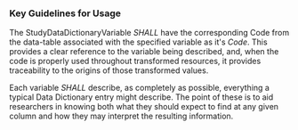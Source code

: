 ### Key Guidelines for Usage
The StudyDataDictionaryVariable *SHALL* have the corresponding Code from the data-table associated with the specified variable as it's *Code*. This provides a clear reference to the variable being described, and, when the code is properly used throughout transformed resources, it provides traceability to the origins of those transformed values. 

Each variable *SHALL* describe, as completely as possible, everything a typical Data Dictionary entry might describe. The point of these is to aid researchers in knowing both what they should expect to find at any given column and how they may interpret the resulting information. 
